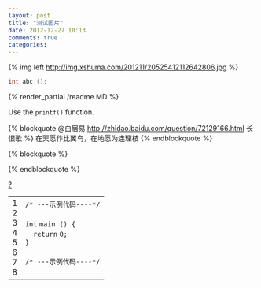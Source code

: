 ```yaml
---
layout: post
title: "测试图片"
date: 2012-12-27 10:13
comments: true
categories: 
---
```

{% img left http://img.xshuma.com/201211/20525412112642806.jpg %}

``` c
int abc ();
```
{% render_partial /readme.MD %}

Use the `printf()` function.

{% blockquote @白居易 http://zhidao.baidu.com/question/72129166.html 长恨歌 %}
在天愿作比翼鸟，在地愿为连理枝
{% endblockquote %}

{% blockquote %}

{% endblockquote %}

<link rel='stylesheet' type='text/css' href='http://www.osctools.net/js/syntaxhighlighter_3.0.83/styles/shCoreDefault.css'/><div id="highlighter_476120" class="syntaxhighlighter  c"><div class="toolbar"><span><a href="#" class="toolbar_item command_help help">?</a></span></div><table border="0" cellpadding="0" cellspacing="0"><tbody><tr><td class="gutter"><div class="line number1 index0 alt2">1</div><div class="line number2 index1 alt1">2</div><div class="line number3 index2 alt2">3</div><div class="line number4 index3 alt1">4</div><div class="line number5 index4 alt2">5</div><div class="line number6 index5 alt1">6</div><div class="line number7 index6 alt2">7</div><div class="line number8 index7 alt1">8</div></td><td class="code"><div class="container"><div class="line number1 index0 alt2"><code class="c comments">/*&nbsp;---示例代码----*/</code></div><div class="line number2 index1 alt1">&nbsp;</div><div class="line number3 index2 alt2"><code class="c color1 bold">int</code>&nbsp;<code class="c plain">main&nbsp;()&nbsp;{</code></div><div class="line number4 index3 alt1"><code class="c spaces">&nbsp;&nbsp;</code><code class="c keyword bold">return</code>&nbsp;<code class="c plain">0;</code></div><div class="line number5 index4 alt2"><code class="c plain">}</code></div><div class="line number6 index5 alt1">&nbsp;</div><div class="line number7 index6 alt2"><code class="c comments">/*&nbsp;---示例代码----*/</code></div><div class="line number8 index7 alt1"><code class="c spaces">&nbsp;&nbsp;&nbsp;</code>&nbsp;</div></div></td></tr></tbody></table></div>


